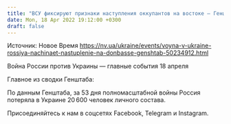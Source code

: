 ```yaml
---
title: "ВСУ фиксируют признаки наступления оккупантов на востоке — Генштаб"
date: Mon, 18 Apr 2022 19:12:00 +0300
draft: false
---
```

Источник: Новое Время https://nv.ua/ukraine/events/voyna-v-ukraine-rossiya-nachinaet-nastuplenie-na-donbasse-genshtab-50234912.html


Война России против Украины — главные события 18 апреля

 Главное из сводки Генштаба:

По данным Генштаба, за 53 дня полномасштабной войны Россия потеряла в Украине 20 600 человек личного состава.

Присоединяйтесь к нам в соцсетях Facebook, Telegram и Instagram.
